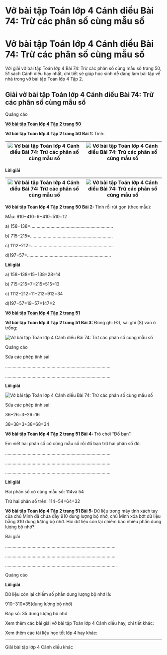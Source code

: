 # Vở bài tập Toán lớp 4 Cánh diều Bài 74: Trừ các phân số cùng mẫu số

# Vở bài tập Toán lớp 4 Cánh diều Bài 74: Trừ các phân số cùng mẫu số

Với giải vở bài tập Toán lớp 4 Bài 74: Trừ các phân số cùng mẫu số trang 50, 51 sách Cánh diều hay nhất, chi tiết sẽ giúp học sinh dễ dàng làm bài tập về nhà trong vở bài tập Toán lớp 4 Tập 2.

## Giải vở bài tập Toán lớp 4 Cánh diều Bài 74: Trừ các phân số cùng mẫu số

Quảng cáo

[**Vở bài tập Toán lớp 4 Tập 2 trang 50**](https://vietjack.com/vbt-toan-4-cd/vbt-toan-lop-4-tap-2-trang-50-canh-dieu.jsp)

**Vở bài tập Toán lớp 4 Tập 2 trang 50 Bài 1:** Tính:

![Vở bài tập Toán lớp 4 Cánh diều Bài 74: Trừ các phân số cùng mẫu số](https://vietjack.com/vbt-toan-4-cd/images/bai-74-tru-cac-phan-so-cung-mau-so-203317.PNG) | ![Vở bài tập Toán lớp 4 Cánh diều Bài 74: Trừ các phân số cùng mẫu số](https://vietjack.com/vbt-toan-4-cd/images/bai-74-tru-cac-phan-so-cung-mau-so-203318.PNG)  
---|---  
  
**Lời giải**

![Vở bài tập Toán lớp 4 Cánh diều Bài 74: Trừ các phân số cùng mẫu số](https://vietjack.com/vbt-toan-4-cd/images/bai-74-tru-cac-phan-so-cung-mau-so-203319.PNG) | ![Vở bài tập Toán lớp 4 Cánh diều Bài 74: Trừ các phân số cùng mẫu số](https://vietjack.com/vbt-toan-4-cd/images/bai-74-tru-cac-phan-so-cung-mau-so-203320.PNG)  
---|---  
  
**Vở bài tập Toán lớp 4 Tập 2 trang 50 Bài 2:** Tính rồi rút gọn (theo mẫu):

Mẫu: 910−410=9−410=510=12

a) 158−138=..................................................................

b) 715−215=..................................................................

c) 1112−212=..................................................................

d)197−57=...................................................................

**Lời giải**

a) 158−138=15−138=28=14

b) 715−215=7−215=515=13

c) 1112−212=11−212=912=34

d)197−57=19−57=147=2

[**Vở bài tập Toán lớp 4 Tập 2 trang 51**](https://vietjack.com/vbt-toan-4-cd/vbt-toan-lop-4-tap-2-trang-51-canh-dieu.jsp)

**Vở bài tập Toán lớp 4 Tập 2 trang 51 Bài 3:** Đúng ghi (Đ), sai ghi (S) vào ô trống:

![Vở bài tập Toán lớp 4 Cánh diều Bài 74: Trừ các phân số cùng mẫu số](https://vietjack.com/vbt-toan-4-cd/images/bai-74-tru-cac-phan-so-cung-mau-so-203321.PNG)

Quảng cáo

Sửa các phép tính sai:

....................................................................................

....................................................................................

**Lời giải**

![Vở bài tập Toán lớp 4 Cánh diều Bài 74: Trừ các phân số cùng mẫu số](https://vietjack.com/vbt-toan-4-cd/images/bai-74-tru-cac-phan-so-cung-mau-so-203322.PNG)

Sửa các phép tính sai:

36−26=3−26=16

38+38=3+38=68=34

**Vở bài tập Toán lớp 4 Tập 2 trang 51 Bài 4:** Trò chơi “Đố bạn”:

Em viết hai phân số có cùng mẫu số rồi đố bạn trừ hai phân số đó.

....................................................................................

....................................................................................

....................................................................................

**Lời giải**

Hai phân số có cùng mẫu số: 114và 54

Trừ hai phân số trên: 114−54=64=32

**Vở bài tập Toán lớp 4 Tập 2 trang 51 Bài 5:** Dữ liệu trong máy tính xách tay của chú Minh đã chứa đầy 910 dung lượng bộ nhớ, chú Minh xóa bớt dữ liệu bằng 310 dung lượng bộ nhớ. Hỏi dữ liệu còn lại chiếm bao nhiêu phần dung lượng bộ nhớ?

Bài giải

........................................................................................

........................................................................................

.........................................................................................

Quảng cáo

**Lời giải**

Dữ liệu còn lại chiếm số phần dung lượng bộ nhớ là:

910−310=35(dung lượng bộ nhớ)

Đáp số: 35 dung lượng bộ nhớ

Xem thêm các bài giải vở bài tập Toán lớp 4 Cánh diều hay, chi tiết khác:

Xem thêm các tài liệu học tốt lớp 4 hay khác:

* * *

Giải bài tập lớp 4 Cánh diều khác

